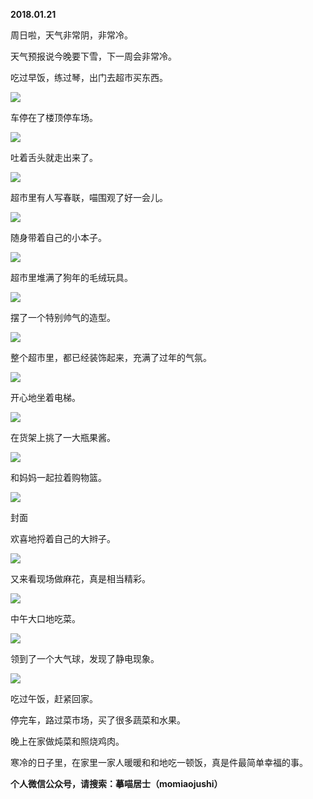 
          
            
**2018.01.21**

周日啦，天气非常阴，非常冷。

天气预报说今晚要下雪，下一周会非常冷。

吃过早饭，练过琴，出门去超市买东西。



![](//upload-images.jianshu.io/upload_images/51001-aa9600048456db73.jpg)




车停在了楼顶停车场。




![](//upload-images.jianshu.io/upload_images/51001-65800efac1ffd766.jpg)




吐着舌头就走出来了。




![](//upload-images.jianshu.io/upload_images/51001-92427e25c8d058c8.jpg)




超市里有人写春联，喵围观了好一会儿。




![](//upload-images.jianshu.io/upload_images/51001-2697b2652d30415b.jpg)




随身带着自己的小本子。




![](//upload-images.jianshu.io/upload_images/51001-d901bf7de6e3469c.jpg)




超市里堆满了狗年的毛绒玩具。




![](//upload-images.jianshu.io/upload_images/51001-e6abb6fd7f5ea3cd.jpg)




摆了一个特别帅气的造型。




![](//upload-images.jianshu.io/upload_images/51001-45c42aa09a851709.jpg)




整个超市里，都已经装饰起来，充满了过年的气氛。




![](//upload-images.jianshu.io/upload_images/51001-3e415d0765f42612.jpg)




开心地坐着电梯。




![](//upload-images.jianshu.io/upload_images/51001-46967404755bc3c4.jpg)




在货架上挑了一大瓶果酱。




![](//upload-images.jianshu.io/upload_images/51001-72ae2597d0cedea8.jpg)




和妈妈一起拉着购物篮。




![](//upload-images.jianshu.io/upload_images/51001-b95c3e0973a9d0fd.jpg)

封面


欢喜地捋着自己的大辫子。




![](//upload-images.jianshu.io/upload_images/51001-17964015412b122d.jpg)




又来看现场做麻花，真是相当精彩。




![](//upload-images.jianshu.io/upload_images/51001-ceb5bf9f77a969ee.jpg)




中午大口地吃菜。




![](//upload-images.jianshu.io/upload_images/51001-72366f5fea7449b6.jpg)




领到了一个大气球，发现了静电现象。




![](//upload-images.jianshu.io/upload_images/51001-b9f66822b930239a.jpg)




吃过午饭，赶紧回家。

停完车，路过菜市场，买了很多蔬菜和水果。

晚上在家做炖菜和照烧鸡肉。

寒冷的日子里，在家里一家人暖暖和和地吃一顿饭，真是件最简单幸福的事。


**个人微信公众号，请搜索：摹喵居士（momiaojushi）**

          
        